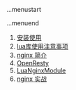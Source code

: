...menustart


...menuend


 1. [安装使用](https://github.com/mebusy/notes/blob/master/dev_notes/ngx_lua/installation.md)
 2. [lua库使用注意事项](https://github.com/mebusy/notes/blob/master/dev_notes/ngx_lua/lua%E5%BA%93%E4%BD%BF%E7%94%A8%E6%B3%A8%E6%84%8F%E4%BA%8B%E9%A1%B9.md)
 3. [nginx 简介](https://github.com/mebusy/notes/blob/master/dev_notes/ngx_lua/nginx%E7%AE%80%E4%BB%8B.md)
 4. [OpenResty](https://github.com/mebusy/notes/blob/master/dev_notes/ngx_lua/openReg.md)
 5. [LuaNginxModule](https://github.com/mebusy/notes/blob/master/dev_notes/ngx_lua/LuaNginxModule.md)
 6. [nginx 实战](https://github.com/mebusy/notes/blob/master/dev_notes/ngx_lua/nginx实战.md)
 
